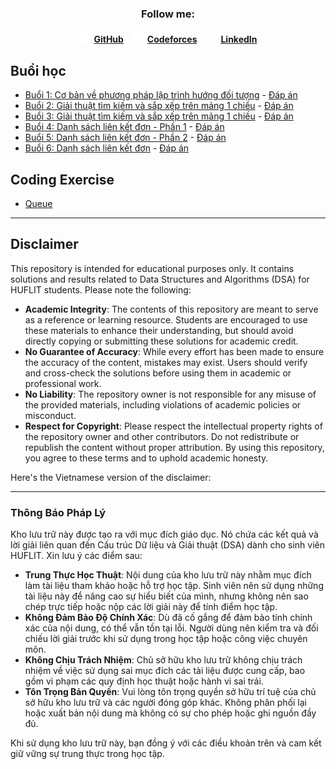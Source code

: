 <div align="center">
  <h3>Follow me: </h3>
</div>

<div align="center">
  <p>
    <img src="https://github.com/k1enn/Web_Programming/blob/main/Buoi1/Bai01/images/github.png" alt="GitHub Logo" width="20" height="20" />
    <strong><a href="https://github.com/k1enn" target="_blank">GitHub</a></strong>
    <img style="padding-left: 10px;" src="https://github.com/k1enn/Web_Programming/blob/main/Buoi1/Bai01/images/codeforces.png" alt="Codeforces Logo" width="20" height="20" />
    <strong><a href="https://codeforces.com/profile/dinhtrungkien" target="_blank">Codeforces</a></strong>
    <img style="padding-left: 10px;" src="https://github.com/k1enn/Web_Programming/blob/main/Buoi1/Bai01/images/linkedin.png" alt="LinkedIn Logo" width="20" height="20" />
    <strong><a href="https://www.linkedin.com/in/k1enn/" target="_blank">LinkedIn</a></strong>
  </p>
</div>

## Buổi học
- [Buổi 1: Cơ bản về phương pháp lập trình hướng đối tượng](https://github.com/k1enn/DSA/blob/main/Buoi1/buoi1.md) - [Đáp án](https://github.com/k1enn/DSA/tree/main/Buoi1)
- [Buổi 2: Giải thuật tìm kiếm và sắp xếp trên mảng 1 chiều](https://github.com/k1enn/DSA/blob/main/Buoi2/buoi2.md) - [Đáp án](https://github.com/k1enn/DSA/tree/main/Buoi2)
- [Buổi 3: Giải thuật tìm kiếm và sắp xếp trên mảng 1 chiều](https://github.com/k1enn/DSA/blob/main/Buoi3/buoi3.md) - [Đáp án](https://github.com/k1enn/DSA/tree/main/Buoi3)
- [Buổi 4: Danh sách liên kết đơn - Phần 1](https://github.com/k1enn/DSA/blob/main/Buoi4/buoi4.md) - [Đáp án](https://github.com/k1enn/DSA/tree/main/Buoi4)
- [Buổi 5: Danh sách liên kết đơn - Phần 2](https://github.com/k1enn/DSA/blob/main/Buoi5/buoi5.md) - [Đáp án](https://github.com/k1enn/DSA/tree/main/Buoi5)
- [Buổi 6: Danh sách liên kết đơn](https://github.com/k1enn/DSA/blob/main/Buoi6/buoi6.md) - [Đáp án](https://github.com/k1enn/DSA/tree/main/Buoi6)

## Coding Exercise
- [Queue](https://github.com/k1enn/DSA/blob/main/Quiz/Queue/Readme.md)

---

## Disclaimer
This repository is intended for educational purposes only. It contains solutions and results related to Data Structures and Algorithms (DSA) for HUFLIT students. Please note the following:

- **Academic Integrity**: The contents of this repository are meant to serve as a reference or learning resource. Students are encouraged to use these materials to enhance their understanding, but should avoid directly copying or submitting these solutions for academic credit.
- **No Guarantee of Accuracy**: While every effort has been made to ensure the accuracy of the content, mistakes may exist. Users should verify and cross-check the solutions before using them in academic or professional work.
- **No Liability**: The repository owner is not responsible for any misuse of the provided materials, including violations of academic policies or misconduct.
- **Respect for Copyright**: Please respect the intellectual property rights of the repository owner and other contributors. Do not redistribute or republish the content without proper attribution.
By using this repository, you agree to these terms and to uphold academic honesty.

Here's the Vietnamese version of the disclaimer:

---

### Thông Báo Pháp Lý

Kho lưu trữ này được tạo ra với mục đích giáo dục. Nó chứa các kết quả và lời giải liên quan đến Cấu trúc Dữ liệu và Giải thuật (DSA) dành cho sinh viên HUFLIT. Xin lưu ý các điểm sau:

- **Trung Thực Học Thuật**: Nội dung của kho lưu trữ này nhằm mục đích làm tài liệu tham khảo hoặc hỗ trợ học tập. Sinh viên nên sử dụng những tài liệu này để nâng cao sự hiểu biết của mình, nhưng không nên sao chép trực tiếp hoặc nộp các lời giải này để tính điểm học tập.
- **Không Đảm Bảo Độ Chính Xác**: Dù đã cố gắng để đảm bảo tính chính xác của nội dung, có thể vẫn tồn tại lỗi. Người dùng nên kiểm tra và đối chiếu lời giải trước khi sử dụng trong học tập hoặc công việc chuyên môn.
- **Không Chịu Trách Nhiệm**: Chủ sở hữu kho lưu trữ không chịu trách nhiệm về việc sử dụng sai mục đích các tài liệu được cung cấp, bao gồm vi phạm các quy định học thuật hoặc hành vi sai trái.
- **Tôn Trọng Bản Quyền**: Vui lòng tôn trọng quyền sở hữu trí tuệ của chủ sở hữu kho lưu trữ và các người đóng góp khác. Không phân phối lại hoặc xuất bản nội dung mà không có sự cho phép hoặc ghi nguồn đầy đủ.

Khi sử dụng kho lưu trữ này, bạn đồng ý với các điều khoản trên và cam kết giữ vững sự trung thực trong học tập.

